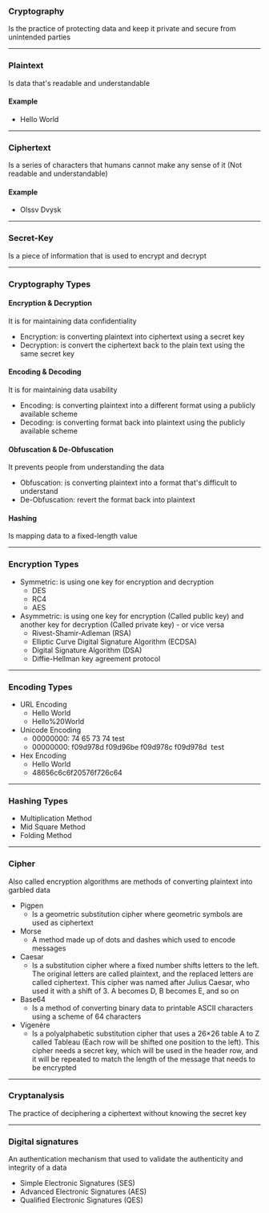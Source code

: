 ### Cryptography

Is the practice of protecting data and keep it private and secure from unintended parties

* * *

### Plaintext

Is data that's readable and understandable

#### Example

*   Hello World

* * *

### Ciphertext

Is a series of characters that humans cannot make any sense of it (Not readable and understandable)

#### Example

*   Olssv Dvysk

* * *

### Secret-Key

Is a piece of information that is used to encrypt and decrypt

* * *

### Cryptography Types

#### Encryption & Decryption

It is for maintaining data confidentiality

*   Encryption: is converting plaintext into ciphertext using a secret key
*   Decryption: is convert the ciphertext back to the plain text using the same secret key

#### Encoding & Decoding

It is for maintaining data usability

*   Encoding: is converting plaintext into a different format using a publicly available scheme
*   Decoding: is converting format back into plaintext using the publicly available scheme

#### Obfuscation & De-Obfuscation

It prevents people from understanding the data

*   Obfuscation: is converting plaintext into a format that's difficult to understand
*   De-Obfuscation: revert the format back into plaintext

#### Hashing

Is mapping data to a fixed-length value

* * *

### Encryption Types

*   Symmetric: is using one key for encryption and decryption  
    *   DES
    *   RC4
    *   AES
*   Asymmetric: is using one key for encryption (Called public key) and another key for decryption (Called private key) - or vice versa
    *   Rivest-Shamir-Adleman (RSA)
    *   Elliptic Curve Digital Signature Algorithm (ECDSA)
    *   Digital Signature Algorithm (DSA)
    *   Diffie-Hellman key agreement protocol

* * *

### Encoding Types

*   URL Encoding
    *   Hello World
    *   Hello%20World
*   Unicode Encoding
    *   00000000: 74 65 73 74 test
    *   00000000: f09d978d f09d96be f09d978c f09d978d  𝗍𝖾𝗌𝗍
*   Hex Encoding
    *   Hello World
    *   48656c6c6f20576f726c64

* * *

### Hashing Types

*   Multiplication Method
*   Mid Square Method
*   Folding Method

* * *

### Cipher

Also called encryption algorithms are methods of converting plaintext into garbled data

*   Pigpen
    *   Is a geometric substitution cipher where geometric symbols are used as ciphertext
*   Morse
    *   A method made up of dots and dashes which used to encode messages
*   Caesar
    *   Is a substitution cipher where a fixed number shifts letters to the left. The original letters are called plaintext, and the replaced letters are called ciphertext. This cipher was named after Julius Caesar, who used it with a shift of 3. A becomes D, B becomes E, and so on
*   Base64
    *   Is a method of converting binary data to printable ASCII characters using a scheme of 64 characters
*   Vigenère
    *   Is a polyalphabetic substitution cipher that uses a 26×26 table A to Z called Tableau (Each row will be shifted one position to the left). This cipher needs a secret key, which will be used in the header row, and it will be repeated to match the length of the message that needs to be encrypted

* * *

### Cryptanalysis

The practice of deciphering a ciphertext without knowing the secret key

* * *

### Digital signatures

An authentication mechanism that used to validate the authenticity and integrity of a data

*   Simple Electronic Signatures (SES)
*   Advanced Electronic Signatures (AES)
*   Qualified Electronic Signatures (QES)
